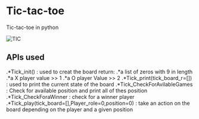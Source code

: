 # Tic-tac-toe
Tic-tac-toe in python 

![TIC](https://scirra.com/images/newstore/products/2063/splash.png)  

## APIs used 
.*Tick_init() : used to creat the board 
    return: 
       .*a list of zeros with 9 in length 
       .*a X player value >> 1 
       .*a O player Value >> 2 
.*Tick_print(tick_board_r=[]) : used to print the current state of the board 
.*Tick_CheckForAvilableGames  : Check for available position and print all of thes position 
.*Tick_CheckForaWinner        : check for a winner player 
.*Tick_play(tick_board=[],Player_role=0,position=0) : take an action on the board depending on the player and a given position 
